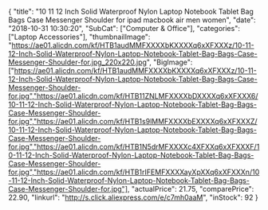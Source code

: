 {
	"title": "10 11 12 Inch Solid Waterproof Nylon Laptop Notebook Tablet Bag Bags Case Messenger Shoulder for ipad macbook air men women",
	"date": "2018-10-31 10:30:20",
	"SubCat": ["Computer & Office"],
	"categories": ["Laptop Accessories"],
	"thumbnailImage": "https://ae01.alicdn.com/kf/HTB1audMMFXXXXbKXXXXq6xXFXXXz/10-11-12-Inch-Solid-Waterproof-Nylon-Laptop-Notebook-Tablet-Bag-Bags-Case-Messenger-Shoulder-for.jpg_220x220.jpg",
	"BigImage": ["https://ae01.alicdn.com/kf/HTB1audMMFXXXXbKXXXXq6xXFXXXz/10-11-12-Inch-Solid-Waterproof-Nylon-Laptop-Notebook-Tablet-Bag-Bags-Case-Messenger-Shoulder-for.jpg","https://ae01.alicdn.com/kf/HTB11ZNLMFXXXXbDXXXXq6xXFXXX6/10-11-12-Inch-Solid-Waterproof-Nylon-Laptop-Notebook-Tablet-Bag-Bags-Case-Messenger-Shoulder-for.jpg","https://ae01.alicdn.com/kf/HTB1s9lMMFXXXXbEXXXXq6xXFXXXZ/10-11-12-Inch-Solid-Waterproof-Nylon-Laptop-Notebook-Tablet-Bag-Bags-Case-Messenger-Shoulder-for.jpg","https://ae01.alicdn.com/kf/HTB1N5drMFXXXXc4XFXXq6xXFXXXF/10-11-12-Inch-Solid-Waterproof-Nylon-Laptop-Notebook-Tablet-Bag-Bags-Case-Messenger-Shoulder-for.jpg","https://ae01.alicdn.com/kf/HTB1rIFEMFXXXXayXpXXq6xXFXXXn/10-11-12-Inch-Solid-Waterproof-Nylon-Laptop-Notebook-Tablet-Bag-Bags-Case-Messenger-Shoulder-for.jpg"],
	"actualPrice": 21.75,
	"comparePrice": 22.90,
	"linkurl": "http://s.click.aliexpress.com/e/c7mh0aaM",
	"inStock": 92
}
